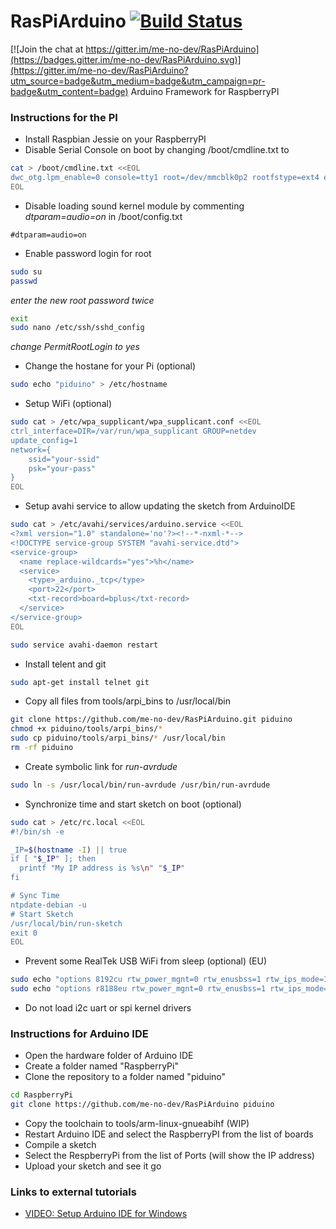 # RasPiArduino [![Build Status](https://travis-ci.org/me-no-dev/RasPiArduino.svg?branch=master)](https://travis-ci.org/me-no-dev/RasPiArduino)

[![Join the chat at https://gitter.im/me-no-dev/RasPiArduino](https://badges.gitter.im/me-no-dev/RasPiArduino.svg)](https://gitter.im/me-no-dev/RasPiArduino?utm_source=badge&utm_medium=badge&utm_campaign=pr-badge&utm_content=badge)
Arduino Framework for RaspberryPI


### Instructions for the PI
* Install Raspbian Jessie on your RaspberryPI
* Disable Serial Console on boot by changing /boot/cmdline.txt to
```bash
cat > /boot/cmdline.txt <<EOL
dwc_otg.lpm_enable=0 console=tty1 root=/dev/mmcblk0p2 rootfstype=ext4 elevator=deadline fsck.repair=yes rootwait
EOL
```

* Disable loading sound kernel module by commenting _dtparam=audio=on_ in /boot/config.txt
```
#dtparam=audio=on
```

* Enable password login for root
```bash
sudo su
passwd
```
_enter the new root password twice_
```bash
exit
sudo nano /etc/ssh/sshd_config
```
_change PermitRootLogin to yes_

* Change the hostane for your Pi (optional)
```bash
sudo echo "piduino" > /etc/hostname
```

* Setup WiFi (optional)
```bash
sudo cat > /etc/wpa_supplicant/wpa_supplicant.conf <<EOL
ctrl_interface=DIR=/var/run/wpa_supplicant GROUP=netdev
update_config=1
network={
    ssid="your-ssid"
    psk="your-pass"
}
EOL
```

* Setup avahi service to allow updating the sketch from ArduinoIDE
```bash
sudo cat > /etc/avahi/services/arduino.service <<EOL
<?xml version="1.0" standalone='no'?><!--*-nxml-*-->
<!DOCTYPE service-group SYSTEM "avahi-service.dtd">
<service-group>
  <name replace-wildcards="yes">%h</name>
  <service>
    <type>_arduino._tcp</type>
    <port>22</port>
    <txt-record>board=bplus</txt-record>
  </service>
</service-group>
EOL

sudo service avahi-daemon restart
```

* Install telent and git
```bash
sudo apt-get install telnet git
```

* Copy all files from tools/arpi_bins to /usr/local/bin
```bash
git clone https://github.com/me-no-dev/RasPiArduino.git piduino
chmod +x piduino/tools/arpi_bins/*
sudo cp piduino/tools/arpi_bins/* /usr/local/bin
rm -rf piduino
```

* Create symbolic link for _run-avrdude_
```bash
sudo ln -s /usr/local/bin/run-avrdude /usr/bin/run-avrdude
```

* Synchronize time and start sketch on boot (optional)
```bash
sudo cat > /etc/rc.local <<EOL
#!/bin/sh -e

_IP=$(hostname -I) || true
if [ "$_IP" ]; then
  printf "My IP address is %s\n" "$_IP"
fi

# Sync Time
ntpdate-debian -u
# Start Sketch
/usr/local/bin/run-sketch
exit 0
EOL
```

* Prevent some RealTek USB WiFi from sleep (optional) (EU)
```bash
sudo echo "options 8192cu rtw_power_mgnt=0 rtw_enusbss=1 rtw_ips_mode=1" > /etc/modprobe.d/8192cu.conf
sudo echo "options r8188eu rtw_power_mgnt=0 rtw_enusbss=1 rtw_ips_mode=1" > /etc/modprobe.d/r8188eu.conf
```

* Do not load i2c uart or spi kernel drivers

### Instructions for Arduino IDE
* Open the hardware folder of Arduino IDE
* Create a folder named "RaspberryPi"
* Clone the repository to a folder named "piduino"
```bash
cd RaspberryPi
git clone https://github.com/me-no-dev/RasPiArduino piduino
```
* Copy the toolchain to tools/arm-linux-gnueabihf (WIP)
* Restart Arduino IDE and select the RaspberryPI from the list of boards
* Compile a sketch
* Select the RespberryPi from the list of Ports (will show the IP address)
* Upload your sketch and see it go

### Links to external tutorials
* [VIDEO: Setup Arduino IDE for Windows](https://www.youtube.com/watch?v=lZvhtfUlY8Y)
